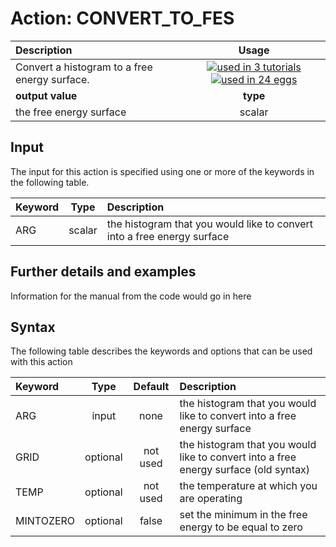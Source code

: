 # Action: CONVERT_TO_FES

| Description    | Usage |
|:--------|:--------:|
| Convert a histogram to a free energy surface. | [![used in 3 tutorials](https://img.shields.io/badge/tutorials-3-green.svg)](https://www.plumed-tutorials.org/browse.html?search=CONVERT_TO_FES)[![used in 24 eggs](https://img.shields.io/badge/nest-24-green.svg)](https://www.plumed-nest.org/browse.html?search=CONVERT_TO_FES)|
 | **output value** | **type** |
| the free energy surface | scalar |

## Input

The input for this action is specified using one or more of the keywords in the following table.

| Keyword |  Type | Description |
|:--------|:------:|:-----------|
| ARG | scalar | the histogram that you would like to convert into a free energy surface |


## Further details and examples 
Information for the manual from the code would go in here 
## Syntax 
The following table describes the keywords and options that can be used with this action 

| Keyword | Type | Default | Description |
|:-------|:----:|:-------:|:-----------|
| ARG | input | none | the histogram that you would like to convert into a free energy surface |
| GRID | optional | not used | the histogram that you would like to convert into a free energy surface (old syntax) |
| TEMP | optional | not used | the temperature at which you are operating |
| MINTOZERO | optional | false |  set the minimum in the free energy to be equal to zero |
